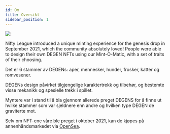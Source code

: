```yaml
---
id: Om
title: Oversikt
sidebar_position: 1
---
```


![](/img/mintomatic.gif)

Nifty League introduced a unique minting experience for the genesis drop in September 2021, which the community absolutely loved! People were able to design their own DEGEN NFTs using our Mint-O-Matic, with a set of traits of their choosing.

Det er 6 stammer av DEGENs: aper, mennesker, hunder, frosker, katter og romvesener.

DEGENs design påvirket tilgjengelige karaktertrekk og tilbehør, og bestemte visse mekanikk og spesielle trekk i spillet.

Myntere var i stand til å bla gjennom allerede preget DEGENS for å finne ut hvilke stammer som var sjeldnere enn andre og hvilken type DEGEN de graviterte mot.

Selv om NFT-ene våre ble preget i oktober 2021, kan de kjøpes på annenhåndsmarkedet via [OpenSea](https://opensea.io/collection/niftydegen).

